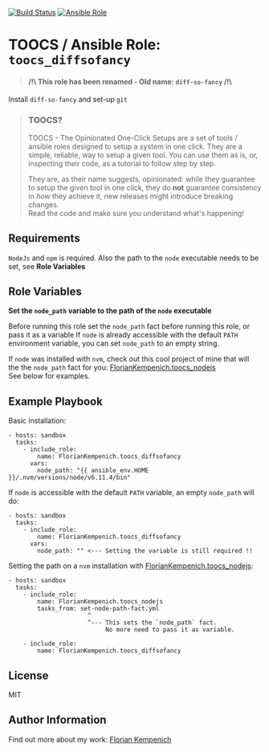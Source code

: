 [![Build Status](https://travis-ci.org/FlorianKempenich/TOOCS-diffsofancy.svg?branch=master)](https://travis-ci.org/FlorianKempenich/TOOCS-diffsofancy) [![Ansible Role](https://img.shields.io/ansible/role/23203.svg)](https://galaxy.ansible.com/FlorianKempenich/toocs_diffsofancy)


# TOOCS / Ansible Role: `toocs_diffsofancy`
> #### /!\ This role has been renamed - Old name: `diff-so-fancy` /!\

Install `diff-so-fancy` and set-up `git`

> ### TOOCS?
> TOOCS - The Opinionated One-Click Setups are a set of tools / ansible roles designed to setup a system in one click. They are a simple, reliable, way to setup a given tool. You can use them as is, or, inspecting their code, as a tutorial to follow step by step.
> 
> They are, as their name suggests, opinionated: while they guarantee to setup the given tool in one click, they do **not** guarantee consistency in _how_ they achieve it, new releases might introduce breaking changes.  
> Read the code and make sure you understand what's happening!

## Requirements
`NodeJs` and `npm` is required.
Also the path to the `node` executable needs to be set, see **Role Variables**

## Role Variables
**Set the `node_path` variable to the path of the `node` executable**

Before running this role set the `node_path` fact before running this role, or pass it as a variable
If `node` is already accessible with the default `PATH` environment variable, you can set `node_path` to an empty string.

If `node` was installed with `nvm`, check out this cool project of mine that will the the `node_path` fact for you: [FlorianKempenich.toocs_nodejs](https://galaxy.ansible.com/FlorianKempenich/toocs_nodejs)  
See below for examples.


## Example Playbook
Basic installation:
```
- hosts: sandbox
  tasks:
    - include_role:
        name: FlorianKempenich.toocs_diffsofancy
      vars:
        node_path: "{{ ansible_env.HOME }}/.nvm/versions/node/v6.11.4/bin"
```

If `node` is accessible with the default `PATH` variable, an empty `node_path` will do:
```
- hosts: sandbox
  tasks:
    - include_role:
        name: FlorianKempenich.toocs_diffsofancy
      vars:
        node_path: "" <--- Setting the variable is still required !!
```

Setting the path on a `nvm` installation with [FlorianKempenich.toocs_nodejs](https://galaxy.ansible.com/FlorianKempenich/toocs_nodejs):
```
- hosts: sandbox
  tasks:
    - include_role:
        name: FlorianKempenich.toocs_nodejs
        tasks_from: set-node-path-fact.yml
                      ^
                      ^--- This sets the `node_path` fact.
                           No more need to pass it as variable.

    - include_role:
        name: FlorianKempenich.toocs_diffsofancy
```

## License
MIT

## Author Information
Find out more about my work: [Florian Kempenich](https://floriankempenich.com)

